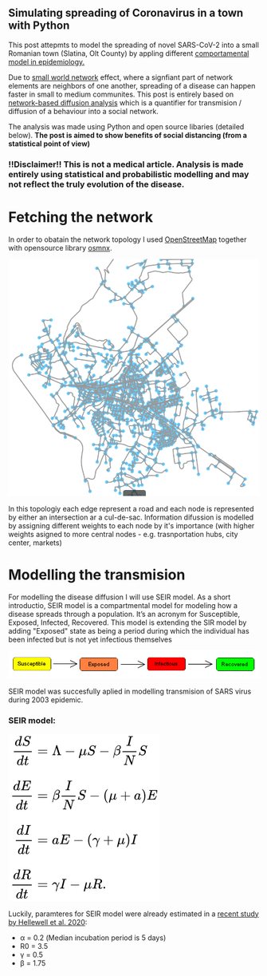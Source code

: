 ## Simulating spreading of Coronavirus in a town with Python

This post attepmts to model the spreading of novel SARS-CoV-2 into a small Romanian town (Slatina, Olt County) by appling different [comportamental model in epidemiology.](https://en.wikipedia.org/wiki/Compartmental_models_in_epidemiology)

Due to [small world network](https://en.wikipedia.org/wiki/Small-world_network) effect, where a signfiant part of network elements are neighbors of one another, spreading of a disease can happen faster in small to medium communites. This post is entirely based on [network-based diffusion analysis](https://en.wikipedia.org/wiki/Network-based_diffusion_analysis) which is a quantifier for transmision / diffusion of a behaviour into a social network.  

The analysis was made using Python and open source libaries (detailed below). **The post is aimed to show benefits of social distancing (from a statistical point of view)**

### !!Disclaimer!! This is not a medical article. Analysis is made entirely using statistical and probabilistic modelling and may not reflect the truly evolution of the disease.

# Fetching the network

In order to obatain the network topology I used [OpenStreetMap](https://www.openstreetmap.org/#map=7/45.996/24.981) together with opensource library [osmnx](https://github.com/gboeing/osmnx). 

<img src="slatinaGraph.PNG" class="img-responsive" alt="">

In this topologiy each edge represent a road and each node is represented by either an intersection ar a cul-de-sac. Information difussion is modelled by assigning different weights to each node by it's importance (with higher weights asigned to more central nodes - e.g. trasnportation hubs, city center, markets)

# Modelling the transmision

For modelling the disease diffusion I will use SEIR model. As a short introductio, SEIR model is a compartmental model for modeling how a disease spreads through a population. It’s an acronym for Susceptible, Exposed, Infected, Recovered. This model is extending the SIR model by adding "Exposed" state as being a period during which the individual has been infected but is not yet infectious themselves

<img src="SEIR.png" class="img-responsive" alt="">

SEIR model was succesfully aplied in modelling transmision of SARS virus during 2003 epidemic. 

### SEIR model:
<img src="model.svg">

Luckily, paramteres for SEIR model were already estimated in a [recent study by Hellewell et al. 2020](https://www.thelancet.com/journals/langlo/article/PIIS2214-109X(20)30074-7/fulltext):
  * α = 0.2 (Median incubation period is 5 days)
  * R0 = 3.5
  * γ = 0.5
  * β = 1.75
